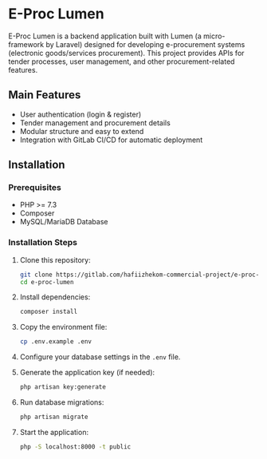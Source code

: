 # E-Proc Lumen

E-Proc Lumen is a backend application built with Lumen (a micro-framework by Laravel) designed for developing e-procurement systems (electronic goods/services procurement). This project provides APIs for tender processes, user management, and other procurement-related features.

## Main Features

- User authentication (login & register)
- Tender management and procurement details
- Modular structure and easy to extend
- Integration with GitLab CI/CD for automatic deployment

## Installation

### Prerequisites

- PHP >= 7.3
- Composer
- MySQL/MariaDB Database

### Installation Steps

1. Clone this repository:
    ```sh
    git clone https://gitlab.com/hafiizhekom-commercial-project/e-proc-lumen.git
    cd e-proc-lumen
    ```

2. Install dependencies:
    ```sh
    composer install
    ```

3. Copy the environment file:
    ```sh
    cp .env.example .env
    ```

4. Configure your database settings in the `.env` file.

5. Generate the application key (if needed):
    ```sh
    php artisan key:generate
    ```

6. Run database migrations:
    ```sh
    php artisan migrate
    ```

7. Start the application:
    ```sh
    php -S localhost:8000 -t public
    ```
